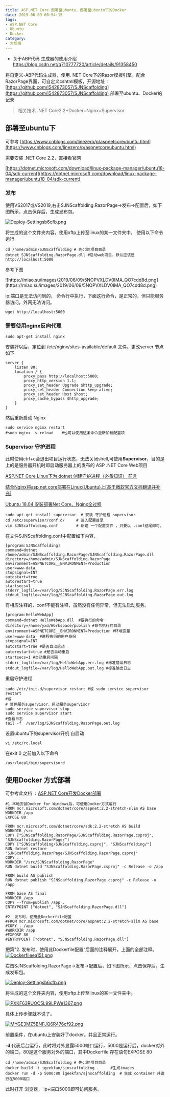 ```yaml
---
title: ASP.NET Core 部署至ubuntu、部署至ubuntu下的Docker
date: 2019-06-09 00:54:15
tags:
- ASP.NET Core
- Ubuntu
- Docker
category:
- 大后端
---
```

* 关于ABP代码 生成器的使用介绍 https://blog.csdn.net/q710777720/article/details/91358450

将自定义-ABP代码生成器，使用. NET Core下的Razor模板引擎，配合RazorPage界面，可自定义cshtml模板，开源地址： [https://github.com/i542873057/SJNScaffolding](https://github.com/i542873057/SJNScaffolding) 部署至ubuntu、Docker的记录
> 相关技术 .NET Core2.2+Docker+Nginx+Supervisor 

<!-- more -->

## 部署至ubuntu下

可参考 [https://www.cnblogs.com/linezero/p/aspnetcoreubuntu.html](https://www.cnblogs.com/linezero/p/aspnetcoreubuntu.html)

需要安装 .NET Core 2.2，直接看官网

[https://dotnet.microsoft.com/download/linux-package-manager/ubuntu18-04/sdk-current](https://dotnet.microsoft.com/download/linux-package-manager/ubuntu18-04/sdk-current)
### 发布
使用VS2017或VS2019,右击SJNScaffolding.RazorPage->发布->配置后，如下图所示，点击保存后，生成发布包。

![Deploy-Settingsb6cfb.png](https://miao.su/images/2019/06/09/Deploy-Settingsb6cfb.png)

将生成的这个文件夹内容，使用xftp上传至linux的某一文件夹中。
使用以下命令运行
~~~
cd /home/admin/SJNScaffolding # 先cd的项目目录 
dotnet SJNScaffolding.RazorPage.dll #启动web项目，默认应该是http://localhost:5000
~~~
参考下图

<fancybox>
![https://miao.su/images/2019/06/09/5NOPVXLDV0IMA_QO7cdd8d.png](https://miao.su/images/2019/06/09/5NOPVXLDV0IMA_QO7cdd8d.png)
</fancybox>

ip:端口是无法访问到的，
命令行中执行，下面这行命令，是正常的，但只能服务器访问，外网无法访问。
~~~
wget http://localhost:5000
~~~

### 需要使用nginx反向代理
~~~
sudo apt-get install nginx
~~~

安装好以后，定位到 /etc/nginx/sites-available/default 文件。更改server 节点如下
~~~
server {
    listen 80;
    location / {
        proxy_pass http://localhost:5000;
        proxy_http_version 1.1;
        proxy_set_header Upgrade $http_upgrade;
        proxy_set_header Connection keep-alive;
        proxy_set_header Host $host;
        proxy_cache_bypass $http_upgrade;
    }
}
~~~

然后重新启动 Nginx
~~~
sudo service nginx restart 
#sudo nginx -s reload　  #也可以使用这条命令重新加载配置项
~~~
 
### Supervisor 守护进程
此时使用ctrl+c会退出项目运行状态，无法关闭shell,可使用**Supervisor**，目的是上的是服务器开机时即启动服务器上的发布的 ASP .NET Core Web项目


[ASP.NET Core Linux下为 dotnet 创建守护进程（必备知识）
前言](https://www.cnblogs.com/savorboard/p/dotnetcore-supervisor.html)

[结合Nginx将asp net core部署在Linux(Ubuntu)上[基于微软官方文档翻译并补充]](https://www.jianshu.com/p/f6d2203807ab)

[Ubuntu 18.04 安装部署Net Core、Nginx全过程](https://www.cnblogs.com/xyfy/p/9881855.html)

~~~
sudo apt-get install supervisor  # 安装 守护进程 supervisor
cd /etc/supervisor/conf.d/     # 进入配置目录 
vim SJNScaffolding.conf        # 新建 一个配置文件 ，只要以 .conf结尾即可。
~~~

在文件SJNScaffolding.conf中配置如下内容，
~~~
[program:SJNScaffolding]
command=dotnet /home/admin/SJNScaffolding.RazorPage/SJNScaffolding.RazorPage.dll
directory=/home/admin/SJNScaffolding.RazorPage
environment=ASPNETCORE__ENVIRONMENT=Production
user=www-data
stopsignal=INT
autostart=true
autorestart=true 
startsecs=1
stderr_logfile=/var/log/SJNScaffolding.RazorPage.err.log 
stdout_logfile=/var/log/SJNScaffolding.RazorPage.out.log 

~~~
有相应注释的，conf不能有注释，虽然没有任何异常，但无法启动服务。
~~~
[program:HelloWebApp]
command=dotnet HelloWebApp.dll  #要执行的命令
directory=/home/yxd/Workspace/publish #命令执行的目录
environment=ASPNETCORE__ENVIRONMENT=Production #环境变量
user=www-data  #进程执行的用户身份
stopsignal=INT
autostart=true #是否自动启动
autorestart=true #是否自动重启
startsecs=1 #自动重启间隔
stderr_logfile=/var/log/HelloWebApp.err.log #标准错误日志
stdout_logfile=/var/log/HelloWebApp.out.log #标准输出日志
~~~

重启守护进程
~~~
sudo /etc/init.d/supervisor restart #或 sudo service supervisor restart
#或
# 暂停服务supervisor，启动服务supervisor
sudo service supervisor stop
sudo service supervisor start
#查看日志
tail -f  /var/log/SJNScaffolding.RazorPage.out.log 
~~~

设置ubuntu下的supervisor开机 自启动

~~~
vi /etc/rc.local
~~~
在exit 0 之前加入以下命令
~~~
/usr/local/bin/supervisord
~~~

## 使用Docker 方式部署
可参考此文档 ：[ASP.NET Core开发Docker部署](https://www.cnblogs.com/zxtceq/p/7403953.html)
~~~
#1.本地安装Docker for Windows后，可使用Docker方式运行
FROM mcr.microsoft.com/dotnet/core/aspnet:2.2-stretch-slim AS base
WORKDIR /app
EXPOSE 80

FROM mcr.microsoft.com/dotnet/core/sdk:2.2-stretch AS build
WORKDIR /src
COPY ["SJNScaffolding.RazorPage/SJNScaffolding.RazorPage.csproj", "SJNScaffolding.RazorPage/"]
COPY ["SJNScaffolding/SJNScaffolding.csproj", "SJNScaffolding/"]
RUN dotnet restore "SJNScaffolding.RazorPage/SJNScaffolding.RazorPage.csproj"
COPY . .
WORKDIR "/src/SJNScaffolding.RazorPage"
RUN dotnet build "SJNScaffolding.RazorPage.csproj" -c Release -o /app

FROM build AS publish
RUN dotnet publish "SJNScaffolding.RazorPage.csproj" -c Release -o /app

FROM base AS final
WORKDIR /app
COPY --from=publish /app .
ENTRYPOINT ["dotnet", "SJNScaffolding.RazorPage.dll"]

#2. 发布时，使用此Dockerfile配置
#FROM mcr.microsoft.com/dotnet/core/aspnet:2.2-stretch-slim AS base
#COPY . /app
#WORKDIR /app
#EXPOSE 80
#ENTRYPOINT ["dotnet", "SJNScaffolding.RazorPage.dll"]
~~~

把第"2. 发布时，使用此Dockerfile配置“后面的注释展开，上面的全部注释。
[![Dockerfileea151.png](https://miao.su/images/2019/06/09/Dockerfileea151.png)](https://miao.su/image/ftdf5)


右击SJNScaffolding.RazorPage->发布->配置后，如下图所示，点击保存后，生成发布包。

[![Deploy-Settingsb6cfb.png](https://miao.su/images/2019/06/09/Deploy-Settingsb6cfb.png)](https://miao.su/image/ftwvM)

将生成的这个文件夹内容，使用xftp上传至linux的某一文件夹中。

[![PXKF63RUOC5L99LPWe1367.png](https://miao.su/images/2019/06/09/PXKF63RUOC5L99LPWe1367.png)](https://miao.su/image/ftxWU)

具体上传步骤就不说了。

[![MYGE3MZ5BNFJQ6R476cf92.png](https://miao.su/images/2019/06/09/MYGE3MZ5BNFJQ6R476cf92.png)](https://miao.su/image/ftuw8)


前置条件，在ubuntu上安装好了docker。并且正常运行。
    
**-d** 代表后台运行，此时将对外显露5000端口运行，5000是运行后，docker对外的端口，80是这个服务对外的端口，其中Dockerfile 存在语句EXPOSE 80
~~~
cd /home/admin/SJNScaffolding # 先cd的项目目录 
docker build -t igeekfan/sjnscaffolding .     #生成images
docker run -d -p 5000:80 igeekfan/sjnscaffolding  # 生成 container 并运行在5000端口
~~~

此时打开 浏览器， ip+端口5000即可访问服务。